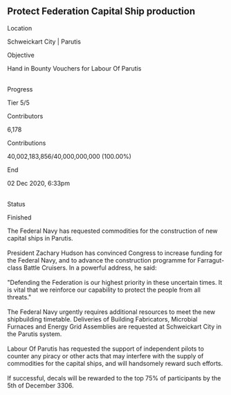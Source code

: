 ## Protect Federation Capital Ship production

Location

Schweickart City \| Parutis

Objective

Hand in Bounty Vouchers for Labour Of Parutis​

\
Progress

Tier 5/5

Contributors

6,178

Contributions

40,002,183,856/40,000,000,000 (100.00%)

End

02 Dec 2020, 6:33pm

\
Status

Finished

The Federal Navy has requested commodities for the construction of new
capital ships in Parutis.\
\
President Zachary Hudson has convinced Congress to increase funding for
the Federal Navy, and to advance the construction programme for
Farragut-class Battle Cruisers. In a powerful address, he said:\
\
\"Defending the Federation is our highest priority in these uncertain
times. It is vital that we reinforce our capability to protect the
people from all threats.\"\
\
The Federal Navy urgently requires additional resources to meet the new
shipbuilding timetable. Deliveries of Building Fabricators, Microbial
Furnaces and Energy Grid Assemblies are requested at Schweickart City in
the Parutis system.\
\
Labour Of Parutis has requested the support of independent pilots to
counter any piracy or other acts that may interfere with the supply of
commodities for the capital ships, and will handsomely reward such
efforts.\
\
If successful, decals will be rewarded to the top 75% of participants by
the 5th of December 3306.
